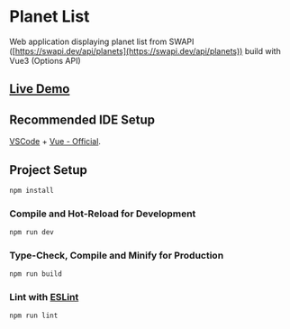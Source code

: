 # Planet List

Web application displaying planet list from SWAPI ([https://swapi.dev/api/planets](https://swapi.dev/api/planets)) build with Vue3 (Options API)

## [Live Demo](https://kozakopolako.github.io/PlanetList/)

## Recommended IDE Setup

[VSCode](https://code.visualstudio.com/) + [Vue - Official](https://marketplace.visualstudio.com/items?itemName=Vue.volar).

## Project Setup

```sh
npm install
```

### Compile and Hot-Reload for Development

```sh
npm run dev
```

### Type-Check, Compile and Minify for Production

```sh
npm run build
```

### Lint with [ESLint](https://eslint.org/)

```sh
npm run lint
```
